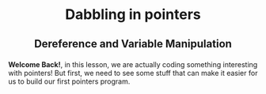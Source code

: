 # <p align="center">Dabbling in pointers</p>
## <p align="center">Dereference and Variable Manipulation</p>

**Welcome Back!**, in this lesson, we are actually coding something interesting with pointers! But first, we need to see some stuff that
can make it easier for us to build our first pointers program.
